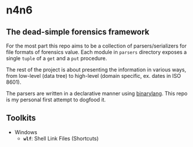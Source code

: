 # n4n6
## The dead-simple forensics framework

For the most part this repo aims to be a collection of parsers/serializers for file formats of forensics value. Each module in `parsers` directory exposes a single `tuple` of a `get` and a `put` procedure.

The rest of the project is about presenting the information in various ways, from low-level (data tree) to high-level (domain specific, ex. dates in ISO 8601).

The parsers are written in a declarative manner using [binarylang](https://github.com/sealmove/binarylang). This repo is my personal first attempt to dogfood it.

## Toolkits
- Windows
  - **`wlf`**: Shell Link Files (Shortcuts)